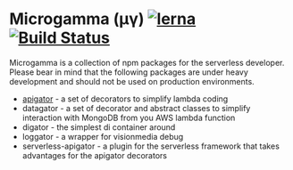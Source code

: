 # Microgamma (µγ) [![lerna](https://img.shields.io/badge/maintained%20with-lerna-cc00ff.svg)](https://lernajs.io/) [![Build Status](https://travis-ci.org/davidecavaliere/-microgamma.svg?branch=master)](https://travis-ci.org/davidecavaliere/-microgamma)

Microgamma is a collection of npm packages for the serverless developer.
Please bear in mind that the following packages are under heavy development and should not be used on production environments.

- [apigator](https://github.com/davidecavaliere/-microgamma/blob/master/packages/apigator/README.md) - a set of decorators to simplify lambda coding
- datagator - a set of decorator and abstract classes to simplify interaction with MongoDB from you AWS lambda function
- digator - the simplest di container around
- loggator - a wrapper for visionmedia debug
- serverless-apigator - a plugin for the serverless framework that takes advantages for the apigator decorators

